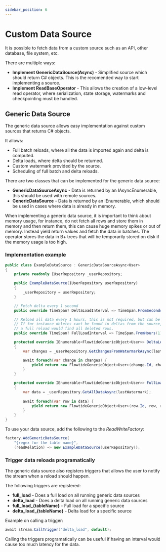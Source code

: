 ```yaml
---
sidebar_position: 6
---
```


# Custom Data Source

It is possible to fetch data from a custom source such as an API, other database, file system, etc.

There are multiple ways:

* **Implement GenericDataSource(Async)** - Simplified source which should return C# objects. This is the recomended way to start implementing a source.
* **Implement ReadBaseOperator** - This allows the creation of a low-level read operator, where serialization, state storage, watermarks and checkpointing must be handled.

## Generic Data Source

The generic data source allows easy implementation against custom sources that returns C# objects.

It allows:

* Full batch reloads, where all the data is imported again and delta is computed.
* Delta loads, where delta should be returned.
* Custom watermark provided by the source.
* Scheduling of full batch and delta reloads.

There are two classes that can be implemented for the generic data source:

* **GenericDataSourceAsync** - Data is returned by an IAsyncEnumerable, this should be used with remote sources.
* **GenericDataSource** - Data is returned by an IEnumerable, which should be used in cases where data is already in memory.

When implementing a generic data source, it is important to think about memory usage, for instance, do not
fetch all rows and store them in memory and then return them, this can cause huge memory spikes or out of memory.
Instead yield return values and fetch the data in batches. The operator stores the data in B+ trees that will be
temporarily stored on disk if the memory usage is too high.

### Implementation example

```csharp
public class ExampleDataSource : GenericDataSourceAsync<User>
{
    private readonly IUserRepository _userRepository;

    public ExampleDataSource(IUserRepository userRepository) 
    {
        _userRepository = userRepository;
    }

    // Fetch delta every 1 second
    public override TimeSpan? DeltaLoadInterval => TimeSpan.FromSeconds(1);

    // Reload all data every 1 hours, this is not required, but can be useful.
    // If for instance deletes cant be found in deltas from the source,
    // a full reload would find all deleted rows.
    public override TimeSpan? FullLoadInterval => TimeSpan.FromHours(1);

    protected override IEnumerable<FlowtideGenericObject<User>> DeltaLoadAsync(long lastWatermark)
    {
        var changes = _userRepository.GetChangesFromWatermarkAsync(lastWatermark);

        await foreach(var change in changes) {
            yield return new FlowtideGenericObject<User>(change.Id, change, change.Timestamp);
        }
    }

    protected override IEnumerable<FlowtideGenericObject<User>> FullLoadAsync()
    {
        var data = _userRepository.GetAllDataAsync(lastWatermark);
        
        await foreach(var row in data) {
            yield return new FlowtideGenericObject<User>(row.Id, row, row.Timestamp);
        }
    }
}
```

To use your data source, add the following to the *ReadWriteFactory*:

```csharp
factory.AddGenericDataSource(
    "{regex for the table name}", 
    (readRelation) => new ExampleDataSource(userRepository));
```

### Trigger data reloads programatically

The generic data source also registers triggers that allows the user to notify the stream when a reload should happen.

The following triggers are registered:

* **full_load** - Does a full load on all running generic data sources
* **delta_load** - Does a delta load on all running generic data sources
* **full_load_\{tableName\}** - Full load for a specific source
* **delta_load_\{tableName\}** - Delta load for a specific source

Example on calling a trigger:

```csharp
await stream.CallTrigger("delta_load", default);
```

Calling the triggers programatically can be useful if having an interval would cause too much latency for the data.
